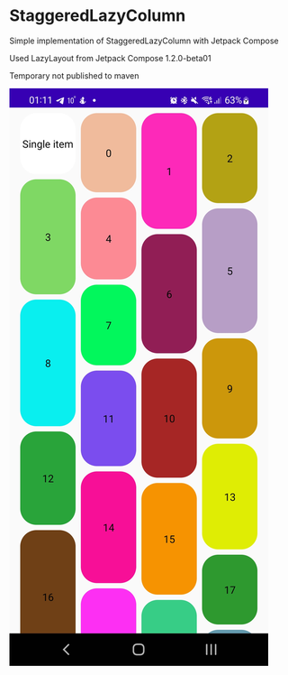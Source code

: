 # StaggeredLazyColumn
Simple implementation of StaggeredLazyColumn with Jetpack Compose

Used LazyLayout from Jetpack Compose 1.2.0-beta01

Temporary not published to maven

![Screenshot](img/screenshot.jpg)

